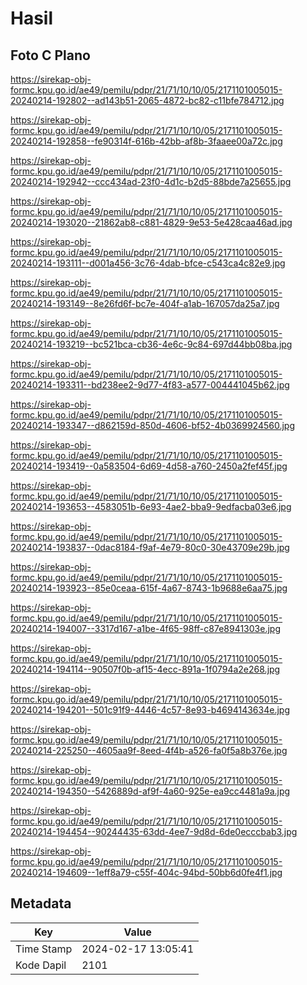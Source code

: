 # Hasil

## Foto C Plano

https://sirekap-obj-formc.kpu.go.id/ae49/pemilu/pdpr/21/71/10/10/05/2171101005015-20240214-192802--ad143b51-2065-4872-bc82-c11bfe784712.jpg

https://sirekap-obj-formc.kpu.go.id/ae49/pemilu/pdpr/21/71/10/10/05/2171101005015-20240214-192858--fe90314f-616b-42bb-af8b-3faaee00a72c.jpg

https://sirekap-obj-formc.kpu.go.id/ae49/pemilu/pdpr/21/71/10/10/05/2171101005015-20240214-192942--ccc434ad-23f0-4d1c-b2d5-88bde7a25655.jpg

https://sirekap-obj-formc.kpu.go.id/ae49/pemilu/pdpr/21/71/10/10/05/2171101005015-20240214-193020--21862ab8-c881-4829-9e53-5e428caa46ad.jpg

https://sirekap-obj-formc.kpu.go.id/ae49/pemilu/pdpr/21/71/10/10/05/2171101005015-20240214-193111--d001a456-3c76-4dab-bfce-c543ca4c82e9.jpg

https://sirekap-obj-formc.kpu.go.id/ae49/pemilu/pdpr/21/71/10/10/05/2171101005015-20240214-193149--8e26fd6f-bc7e-404f-a1ab-167057da25a7.jpg

https://sirekap-obj-formc.kpu.go.id/ae49/pemilu/pdpr/21/71/10/10/05/2171101005015-20240214-193219--bc521bca-cb36-4e6c-9c84-697d44bb08ba.jpg

https://sirekap-obj-formc.kpu.go.id/ae49/pemilu/pdpr/21/71/10/10/05/2171101005015-20240214-193311--bd238ee2-9d77-4f83-a577-004441045b62.jpg

https://sirekap-obj-formc.kpu.go.id/ae49/pemilu/pdpr/21/71/10/10/05/2171101005015-20240214-193347--d862159d-850d-4606-bf52-4b0369924560.jpg

https://sirekap-obj-formc.kpu.go.id/ae49/pemilu/pdpr/21/71/10/10/05/2171101005015-20240214-193419--0a583504-6d69-4d58-a760-2450a2fef45f.jpg

https://sirekap-obj-formc.kpu.go.id/ae49/pemilu/pdpr/21/71/10/10/05/2171101005015-20240214-193653--4583051b-6e93-4ae2-bba9-9edfacba03e6.jpg

https://sirekap-obj-formc.kpu.go.id/ae49/pemilu/pdpr/21/71/10/10/05/2171101005015-20240214-193837--0dac8184-f9af-4e79-80c0-30e43709e29b.jpg

https://sirekap-obj-formc.kpu.go.id/ae49/pemilu/pdpr/21/71/10/10/05/2171101005015-20240214-193923--85e0ceaa-615f-4a67-8743-1b9688e6aa75.jpg

https://sirekap-obj-formc.kpu.go.id/ae49/pemilu/pdpr/21/71/10/10/05/2171101005015-20240214-194007--3317d167-a1be-4f65-98ff-c87e8941303e.jpg

https://sirekap-obj-formc.kpu.go.id/ae49/pemilu/pdpr/21/71/10/10/05/2171101005015-20240214-194114--90507f0b-af15-4ecc-891a-1f0794a2e268.jpg

https://sirekap-obj-formc.kpu.go.id/ae49/pemilu/pdpr/21/71/10/10/05/2171101005015-20240214-194201--501c91f9-4446-4c57-8e93-b4694143634e.jpg

https://sirekap-obj-formc.kpu.go.id/ae49/pemilu/pdpr/21/71/10/10/05/2171101005015-20240214-225250--4605aa9f-8eed-4f4b-a526-fa0f5a8b376e.jpg

https://sirekap-obj-formc.kpu.go.id/ae49/pemilu/pdpr/21/71/10/10/05/2171101005015-20240214-194350--5426889d-af9f-4a60-925e-ea9cc4481a9a.jpg

https://sirekap-obj-formc.kpu.go.id/ae49/pemilu/pdpr/21/71/10/10/05/2171101005015-20240214-194454--90244435-63dd-4ee7-9d8d-6de0ecccbab3.jpg

https://sirekap-obj-formc.kpu.go.id/ae49/pemilu/pdpr/21/71/10/10/05/2171101005015-20240214-194609--1eff8a79-c55f-404c-94bd-50bb6d0fe4f1.jpg


## Metadata

| Key        | Value               |
| ---------- | ------------------- |
| Time Stamp | 2024-02-17 13:05:41 |
| Kode Dapil | 2101                |



